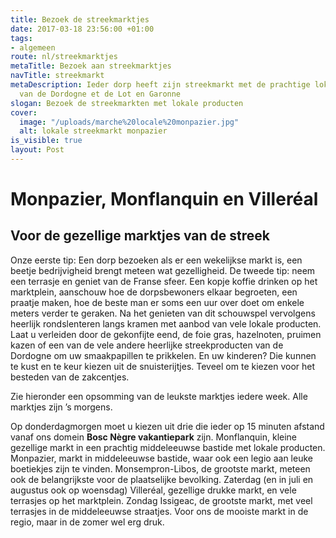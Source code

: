 ```yaml
---
title: Bezoek de streekmarktjes
date: 2017-03-18 23:56:00 +01:00
tags:
- algemeen
route: nl/streekmarktjes
metaTitle: Bezoek aan streekmarktjes
navTitle: streekmarkt
metaDescription: Ieder dorp heeft zijn streekmarkt met de prachtige lokale producten
  van de Dordogne et de Lot en Garonne
slogan: Bezoek de streekmarkten met lokale producten
cover:
  image: "/uploads/marche%20locale%20monpazier.jpg"
  alt: lokale streekmarkt monpazier
is_visible: true
layout: Post
---
```


# Monpazier, Monflanquin en Villeréal

## Voor de gezellige marktjes van de streek

Onze eerste tip: Een dorp bezoeken als er een wekelijkse markt is, een beetje bedrijvigheid brengt meteen wat gezelligheid. De tweede tip: neem een terrasje en geniet van de Franse sfeer. Een kopje koffie drinken op het marktplein, aanschouw hoe de dorpsbewoners elkaar begroeten, een praatje maken, hoe de beste man er soms een uur over doet om enkele meters verder te geraken. Na het genieten van dit schouwspel vervolgens heerlijk rondslenteren langs kramen met aanbod van vele lokale producten. Laat u verleiden door de gekonfijte eend, de foie gras, hazelnoten, pruimen kazen of een van de vele andere heerlijke streekproducten van de Dordogne om uw smaakpapillen te prikkelen.
En uw kinderen? Die kunnen te kust en te keur kiezen uit de snuisterijtjes. Teveel om te kiezen voor het besteden van de zakcentjes.


Zie hieronder een opsomming van de leukste marktjes iedere week.
Alle marktjes zijn ’s morgens.

Op donderdagmorgen moet u kiezen uit drie die ieder op 15 minuten afstand vanaf ons domein **Bosc Nègre vakantiepark** zijn.
Monflanquin, kleine gezellige markt in een prachtig middeleeuwse bastide met lokale producten.
Monpazier, markt in middeleeuwse bastide, waar ook een legio aan leuke boetiekjes zijn te vinden.
Monsempron-Libos, de grootste markt, meteen ook de belangrijkste voor de plaatselijke bevolking.
Zaterdag (en in juli en augustus ook op woensdag)
Villeréal, gezellige drukke markt, en vele terrasjes op het marktplein.
Zondag
Issigeac, de grootste markt, met veel terrasjes in de middeleeuwse straatjes. Voor ons de mooiste markt in de regio, maar in de zomer wel erg druk.